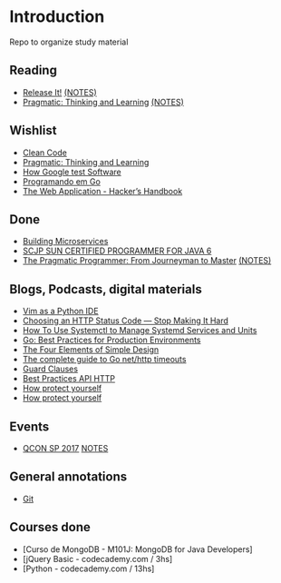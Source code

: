# Introduction

Repo to organize study material


## Reading

* [Release It!](https://pragprog.com/book/mnee/release-it) [(NOTES)](notes/releaseit.md)
* [Pragmatic: Thinking and Learning](https://pragprog.com/book/ahptl/pragmatic-thinking-and-learning) [(NOTES)]((notes/pragmatic_thinking_and_learning.md))

## Wishlist

* [Clean Code](http://www.amazon.com.br/Clean-Code-Handbook-Software-Craftsmanship-ebook/dp/B001GSTOAM/ref=sr_1_1?ie=UTF8&qid=1434382564&sr=8-1&keywords=clean+code)
* [Pragmatic: Thinking and Learning](https://pragprog.com/book/ahptl/pragmatic-thinking-and-learning)
* [How Google test Software](https://books.google.com.br/books?id=VrAx1ATf-RoC&redir_esc=y)
* [Programando em Go](http://www.casadocodigo.com.br/products/livro-google-go)
* [The Web Application - Hacker’s Handbook](https://leaksource.files.wordpress.com/2014/08/the-web-application-hackers-handbook.pdf)


## Done

* [Building Microservices](http://shop.oreilly.com/product/0636920033158.do)
* [SCJP SUN CERTIFIED PROGRAMMER FOR JAVA 6](http://www.amazon.com/SCJP-Certified-Programmer-Java-310-065/dp/0071591060/ref=sr_1_1?ie=UTF8&qid=1429881366&sr=8-1&keywords=scjp)
* [The Pragmatic Programmer: From Journeyman to Master](https://pragprog.com/book/tpp/the-pragmatic-programmer) [(NOTES)](notes/pragmatic_programer.md)

## Blogs, Podcasts, digital materials

* [Vim as a Python IDE](https://www.youtube.com/watch?v=YhqsjUUHj6g&feature=youtu.be)
* [Choosing an HTTP Status Code — Stop Making It Hard](http://racksburg.com/choosing-an-http-status-code/)
* [How To Use Systemctl to Manage Systemd Services and Units](https://www.digitalocean.com/community/tutorials/how-to-use-systemctl-to-manage-systemd-services-and-units)
* [Go: Best Practices for Production Environments](http://peter.bourgon.org/go-in-production)
* [The Four Elements of Simple Design](http://martinfowler.com/bliki/BeckDesignRules.html)
* [The complete guide to Go net/http timeouts](https://blog.cloudflare.com/the-complete-guide-to-golang-net-http-timeouts/)
* [Guard Clauses](http://refactoring.com/catalog/replaceNestedConditionalWithGuardClauses.html)
* [Best Practices API HTTP](https://www.vinaysahni.com/best-practices-for-a-pragmatic-restful-api)
* [How protect yourself](https://www.owasp.org/index.php/File_System#How_to_protect_yourself) 
* [How protect yourself](https://www.owasp.org/index.php/File_System#How_to_protect_yourself) 

## Events

* [QCON SP 2017](http://qconsp.com/) [NOTES](notes/qcon_sp_2017.md)

## General annotations

* [Git](git_annotations.md)

## Courses done

* [Curso de MongoDB - M101J: MongoDB for Java Developers]
* [jQuery Basic - codecademy.com / 3hs]
* [Python - codecademy.com / 13hs]
